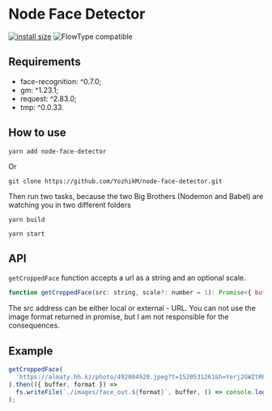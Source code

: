 # Node Face Detector

[![install size](https://packagephobia.now.sh/badge?p=node-face-detector@1.0.2)](https://packagephobia.now.sh/result?p=node-face-detector@1.0.2)
![FlowType compatible](https://img.shields.io/badge/flowtype-compatible-brightgreen.svg)

## Requirements

* face-recognition: ^0.7.0;
* gm: ^1.23.1;
* request: ^2.83.0;
* tmp: ^0.0.33.

## How to use

```
yarn add node-face-detector
```

Or

```
git clone https://github.com/YozhikM/node-face-detector.git
```

Then run two tasks, because the two Big Brothers (Nodemon and Babel) are watching you in two different folders

```
yarn build

yarn start
```

## API

`getCroppedFace` function accepts a url as a string and an optional scale.

```js
function getCroppedFace(src: string, scale?: number = 1): Promise<{ buffer: Buffer, format: string }>
```

The src address can be either local or external - URL.
You can not use the image format returned in promise, but I am not responsible for the consequences.

## Example

```js
getCroppedFace(
  'https://almaty.hh.kz/photo/492004920.jpeg?t=1520531261&h=Yerj2GWZtRPEUR6cQFGSjw'
).then(({ buffer, format }) =>
  fs.writeFile(`./images/face_out.${format}`, buffer, () => console.log('file writted'))
);
```
